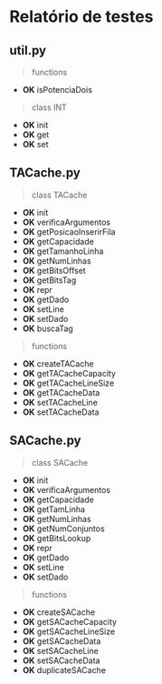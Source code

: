 # Relatório de testes



## util.py

> functions

- __OK__ isPotenciaDois
 
> class INT

- __OK__ init
- __OK__ get
- __OK__ set 



## TACache.py

> class TACache

- __OK__ init 
- __OK__ verificaArgumentos 
- __OK__ getPosicaoInserirFila 
- __OK__ getCapacidade 
- __OK__ getTamanhoLinha 
- __OK__ getNumLinhas 
- __OK__ getBitsOffset 
- __OK__ getBitsTag
- __OK__ repr 
- __OK__ getDado
- __OK__ setLine
- __OK__ setDado
- __OK__ buscaTag

> functions 

- __OK__ createTACache
- __OK__ getTACacheCapacity
- __OK__ getTACacheLineSize
- __OK__ getTACacheData
- __OK__ setTACacheLine
- __OK__ setTACacheData



## SACache.py

> class SACache

- __OK__ init
- __OK__ verificaArgumentos
- __OK__ getCapacidade
- __OK__ getTamLinha
- __OK__ getNumLinhas
- __OK__ getNumConjuntos
- __OK__ getBitsLookup
- __OK__ repr
- __OK__ getDado
- __OK__ setLine
- __OK__ setDado


> functions 

- __OK__ createSACache
- __OK__ getSACacheCapacity
- __OK__ getSACacheLineSize
- __OK__ getSACacheData
- __OK__ setSACacheLine
- __OK__ setSACacheData
- __OK__ duplicateSACache



